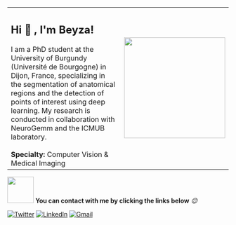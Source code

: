 <table>
<tr>
<td>

<h2>Hi 👋 , I'm Beyza!</h2>
I am a PhD student at the University of Burgundy (Université de Bourgogne) in Dijon, France, specializing in the segmentation of anatomical regions and the detection of points of interest using deep learning. My research is conducted in collaboration with NeuroGemm and the ICMUB laboratory.  
<br><br>
<strong>Specialty:</strong> Computer Vision & Medical Imaging

</td>
<td>
<img src="https://media.giphy.com/media/hpXdHPfFI5wTABdDx9/giphy.gif" width="230">
</td>
</tr>
</table>


<img src="[https://media0.giphy.com/media/v1.Y2lkPTc5MGI3NjExN2FpNzVpZjltbWpjcGZvZ3I1cHdsaWlkMmNrcW80ajhoYzU1NTgzeiZlcD12MV9pbnRlcm5hbF9naWZfYnlfaWQmY3Q9Zw/r14mSsWOTdlPQqqONs/giphy.gif]" width="60"> <b>You can contact with me by clicking the links below</b> <em>😊</em>

<p>

<p>
  <a href="https://twitter.com/ZayimBeyza" target="_blank"><img alt="Twitter" src="https://img.shields.io/badge/twitter-%231DA1F2.svg?&style=for-the-badge&logo=twitter&logoColor=white" /></a> 
  <a href="https://www.linkedin.com/in/beyza-zayim-844547175/" target="_blank"><img alt="LinkedIn" src="https://img.shields.io/badge/linkedin-%230077B5.svg?&style=for-the-badge&logo=linkedin&logoColor=white" /></a>
  <a href="beyzayim17@gmail.com"> <img alt="Gmail" src="https://img.shields.io/badge/Gmail-D14836?style=for-the-badge&logo=gmail&logoColor=white" />
     </a>

